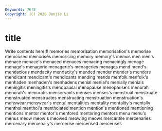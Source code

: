 ```yaml
---
Keywords: 7648
Copyright: (C) 2020 Junjie Li
---
```


# title

Write contents here!!!
memories 
memorisation 
memorisation's 
memorise
memorised 
memorises 
memorising 
memory 
memory's 
memos 
men 
men's 
menace 
menace's
menaced 
menaces 
menacing 
menacingly 
menage 
menage's 
menagerie 
menagerie's 
menageries 
menages
mend 
mend's 
mendacious 
mendacity 
mendacity's 
mended 
mender 
mender's 
menders 
mendicant
mendicant's 
mendicants 
mending 
mends 
menfolk 
menfolk's 
menhaden 
menhaden's 
menhadens 
menial
menial's 
menially 
menials 
meningitis 
meningitis's 
menopausal 
menopause 
menopause's 
menorah 
menorah's
menorahs 
menservants 
menses 
menses's 
menstrual 
menstruate 
menstruated 
menstruates 
menstruating 
menstruation
menstruation's 
menswear 
menswear's 
mental 
mentalities 
mentality 
mentality's 
mentally 
menthol 
menthol's
mentholated 
mention 
mention's 
mentioned 
mentioning 
mentions 
mentor 
mentor's 
mentored 
mentoring
mentors 
menu 
menu's 
menus 
meow 
meow's 
meowed 
meowing 
meows 
mercantile
mercenaries 
mercenary 
mercenary's 
mercerise 
mercerised 
mercerises 
